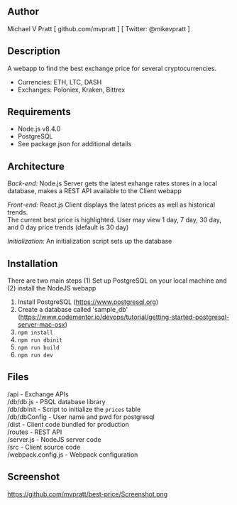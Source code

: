 
## Author
Michael V Pratt  [ github.com/mvpratt ] [ Twitter: @mikevpratt ]

## Description
A webapp to find the best exchange price for several cryptocurrencies. 
* Currencies: ETH, LTC, DASH
* Exchanges: Poloniex, Kraken, Bittrex

## Requirements
 * Node.js v8.4.0
 * PostgreSQL
 * See package.json for additional details

## Architecture
*Back-end:*
Node.js Server gets the latest exhange rates stores in a local database, 
makes a REST API available to the Client webapp

*Front-end:*
React.js Client displays the latest prices as well as historical trends.  
The current best price is highlighted.  User may view 1 day, 7 day, 30 day, 
and 0 day price trends (default is 30 day)

*Initialization:*
An initialization script sets up the database

## Installation
There are two main steps (1) Set up PostgreSQL on your local machine and (2) install the NodeJS webapp
1. Install PostgreSQL (https://www.postgresql.org)
2. Create a database called 'sample_db' (https://www.codementor.io/devops/tutorial/getting-started-postgresql-server-mac-osx)
3. `npm install`
4. `npm run dbinit`
5. `npm run build`
6. `npm run dev`

## Files
/api - Exchange APIs  
/db/db.js - PSQL database library  
/db/dbInit - Script to initialize the `prices` table   
/db/dbConfig - User name and pwd for postgresql  
/dist - Client code bundled for production  
/routes - REST API  
/server.js - NodeJS server code  
/src - Client source code  
/webpack.config.js - Webpack configuration  


## Screenshot
https://github.com/mvpratt/best-price/Screenshot.png
